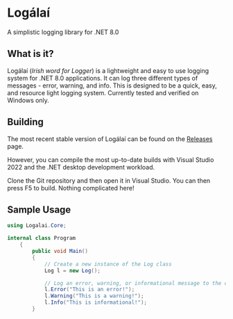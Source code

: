 # Logálaí

A simplistic logging library for .NET 8.0

## What is it?

Logálaí (*Irish word for Logger*) is a lightweight and easy to use logging system for .NET 8.0 applications. It can log three different types of messages - error, warning, and info. This is designed to be a quick, easy, and resource light logging system. Currently tested and verified on Windows only.

## Building

The most recent stable version of Logálaí can be found on the [Releases](https://github.com/jclar0/Logalai/releases) page.

However, you can compile the most up-to-date builds with Visual Studio 2022 and the .NET desktop development workload.

Clone the Git repository and then open it in Visual Studio. You can then press F5 to build. Nothing complicated here!

## Sample Usage

```csharp
using Logalai.Core;

internal class Program
    {
        public void Main()
        {
            // Create a new instance of the Log class
            Log l = new Log();

            // Log an error, warning, or informational message to the console
            l.Error("This is an error!");
            l.Warning("This is a warning!");
            l.Info("This is informational!");
        }
```